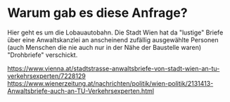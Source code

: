 # Warum gab es diese Anfrage?

Hier geht es um die Lobauautobahn. Die Stadt Wien hat da "lustige" Briefe über eine Anwaltskanzlei an anscheinend zufällig ausgewählte Personen (auch Menschen die nie auch nur in der Nähe der Baustelle waren) "Drohbriefe" verschickt.

https://www.vienna.at/stadtstrasse-anwaltsbriefe-von-stadt-wien-an-tu-verkehrsexperten/7228129
https://www.wienerzeitung.at/nachrichten/politik/wien-politik/2131413-Anwaltsbriefe-auch-an-TU-Verkehrsexperten.html